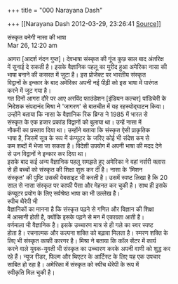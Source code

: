 +++
title = "000 Narayana Dash"

+++
[[Narayana Dash	2012-03-29, 23:26:41 [Source](https://groups.google.com/g/bvparishat/c/aHx5ozcUD0A)]]



संस्कृत बनेगी नासा की भाषा  
Mar 26, 12:20 am

आगरा \[आदर्श नंदन गुप्त\]। देवभाषा संस्कृत की गूंज कुछ साल बाद अंतरिक्ष  
में सुनाई दे सकती है। इसके वैज्ञानिक पहलू का मुरीद हुआ अमेरिका नासा की  
भाषा बनाने की कसरत में जुटा है। इस प्रोजेक्ट पर भारतीय संस्कृत  
विद्वानों के इन्कार के बाद अमेरिका अपनी नई पीढ़ी को इस भाषा में पारंगत  
करने में जुट गया है।  
गत दिनों आगरा दौरे पर आए अरविंद फाउंडेशन \[इंडियन कल्चर\] पांडिचेरी के  
निदेशक संपदानंद मिश्रा ने 'जागरण' से बातचीत में यह रहस्योद्घाटन किया।  
उन्होंने बताया कि नासा के वैज्ञानिक रिक ब्रिग्स ने 1985 में भारत से  
संस्कृत के एक हजार प्रकांड विद्वानों को बुलाया था। उन्हें नासा में  
नौकरी का प्रस्ताव दिया था। उन्होंने बताया कि संस्कृत ऐसी प्राकृतिक  
भाषा है, जिसमें सूत्र के रूप में कंप्यूटर के जरिए कोई भी संदेश कम से  
कम शब्दों में भेजा जा सकता है। विदेशी उपयोग में अपनी भाषा की मदद देने  
से उन विद्वानों ने इन्कार कर दिया था।  
इसके बाद कई अन्य वैज्ञानिक पहलू समझते हुए अमेरिका ने वहां नर्सरी क्लास  
से ही बच्चों को संस्कृत की शिक्षा शुरू कर दी है। नासा के 'मिशन  
संस्कृत' की पुष्टि उसकी वेबसाइट भी करती है। उसमें स्पष्ट लिखा है कि 20  
साल से नासा संस्कृत पर काफी पैसा और मेहनत कर चुकी है। साथ ही इसके  
कंप्यूटर प्रयोग के लिए सर्वश्रेष्ठ भाषा का भी उल्लेख है।  
स्पीच थैरेपी भी  
वैज्ञानिकों का मानना है कि संस्कृत पढ़ने से गणित और विज्ञान की शिक्षा  
में आसानी होती है, क्योंकि इसके पढ़ने से मन में एकाग्रता आती है।  
वर्णमाला भी वैज्ञानिक है। इसके उच्चारण मात्र से ही गले का स्वर स्पष्ट  
होता है। रचनात्मक और कल्पना शक्ति को बढ़ावा मिलता है। स्मरण शक्ति के  
लिए भी संस्कृत काफी कारगर है। मिश्रा ने बताया कि कॉल सेंटर में कार्य  
करने वाले युवक-युवती भी संस्कृत का उच्चारण करके अपनी वाणी को शुद्ध कर  
रहे हैं। न्यूज रीडर, फिल्म और थिएटर के आर्टिस्ट के लिए यह एक उपचार  
साबित हो रहा है। अमेरिका में संस्कृत को स्पीच थेरेपी के रूप में  
स्वीकृति मिल चुकी है।  

